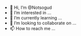 - 👋 Hi, I’m @Notsogud
- 👀 I’m interested in ...
- 🌱 I’m currently learning ...
- 💞️ I’m looking to collaborate on ...
- 📫 How to reach me ...

<!---
Notsogud/Notsogud is a ✨ special ✨ repository because its `README.md` (this file) appears on your GitHub profile.
You can click the Preview link to take a look at your changes.
--->
